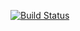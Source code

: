 [![Build Status](https://travis-ci.org/kalekale/ohtu-viikko1.svg?branch=master)](https://travis-ci.org/kalekale/ohtu-viikko1)